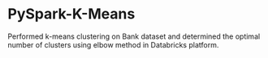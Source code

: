 # PySpark-K-Means
Performed k-means clustering on Bank dataset and determined the optimal number of clusters using elbow method in Databricks platform.
